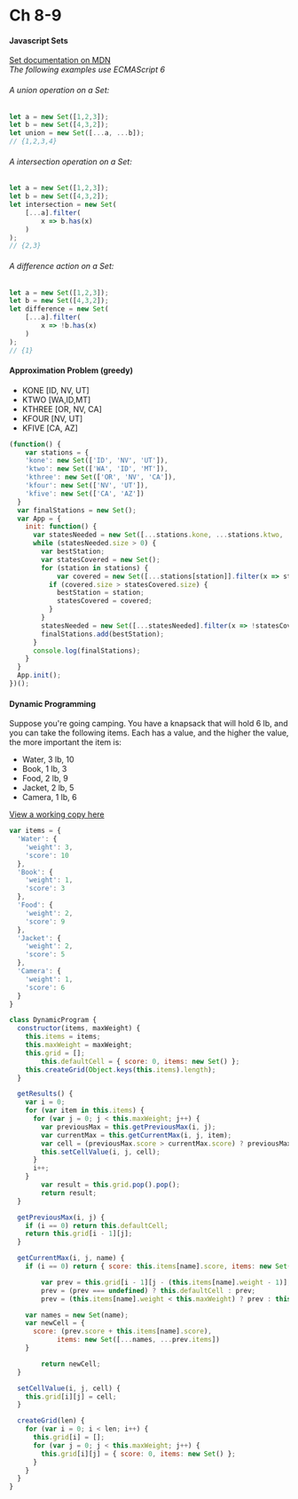 # Ch 8-9
#### Javascript Sets
[ Set documentation on MDN](https://developer.mozilla.org/en-US/docs/Web/JavaScript/Reference/Global_Objects/Set)  
_The following examples use ECMAScript 6_
###### A union operation on a Set:
```javascript
let a = new Set([1,2,3]);
let b = new Set([4,3,2]);
let union = new Set([...a, ...b]);
// {1,2,3,4}
```
###### A intersection operation on a Set:
```javascript
let a = new Set([1,2,3]);
let b = new Set([4,3,2]);
let intersection = new Set(
    [...a].filter(
        x => b.has(x)
    )
);
// {2,3}
```
###### A difference action on a Set:
```javascript
let a = new Set([1,2,3]);
let b = new Set([4,3,2]);
let difference = new Set(
    [...a].filter(
        x => !b.has(x)
    )
);
// {1}
```
#### Approximation Problem (greedy)
+ KONE [ID, NV, UT]
+ KTWO [WA,ID,MT]
+ KTHREE [OR, NV, CA]
+ KFOUR [NV, UT]
+ KFIVE [CA, AZ]
```javascript
(function() {
	var stations = {
    'kone': new Set(['ID', 'NV', 'UT']),
    'ktwo': new Set(['WA', 'ID', 'MT']),
    'kthree': new Set(['OR', 'NV', 'CA']),
    'kfour': new Set(['NV', 'UT']),
    'kfive': new Set(['CA', 'AZ'])
  }
  var finalStations = new Set();
  var App = {
    init: function() {
      var statesNeeded = new Set([...stations.kone, ...stations.ktwo, ...stations.kthree, ...stations.kfour, ...stations.kfive]);
      while (statesNeeded.size > 0) {
        var bestStation;
        var statesCovered = new Set();
        for (station in stations) {
        	var covered = new Set([...stations[station]].filter(x => statesNeeded.has(x)));
          if (covered.size > statesCovered.size) {
          	bestStation = station;
            statesCovered = covered;
          }
        }
        statesNeeded = new Set([...statesNeeded].filter(x => !statesCovered.has(x)));
        finalStations.add(bestStation);
      }
      console.log(finalStations);
    }
  }
  App.init();
})();
```

#### Dynamic Programming
Suppose you're going camping. You have a knapsack that will hold 6 lb, and you can take the following items. Each has a value, and the higher the value, the more important the item is:
+ Water, 3 lb, 10
+ Book, 1 lb, 3
+ Food, 2 lb, 9
+ Jacket, 2 lb, 5
+ Camera, 1 lb, 6

[View a working copy here](https://jsfiddle.net/meshuggie/kgxfb0aw/)

```javascript
var items = {
  'Water': {
    'weight': 3,
    'score': 10
  },
  'Book': {
    'weight': 1,
    'score': 3
  },
  'Food': {
    'weight': 2,
    'score': 9
  },
  'Jacket': {
    'weight': 2,
    'score': 5
  },
  'Camera': {
    'weight': 1,
    'score': 6
  }
}

class DynamicProgram {
  constructor(items, maxWeight) {
    this.items = items;
    this.maxWeight = maxWeight;
    this.grid = [];
		this.defaultCell = { score: 0, items: new Set() };
    this.createGrid(Object.keys(this.items).length);
  }

  getResults() {
    var i = 0;
    for (var item in this.items) {
      for (var j = 0; j < this.maxWeight; j++) {
        var previousMax = this.getPreviousMax(i, j);
        var currentMax = this.getCurrentMax(i, j, item);				
        var cell = (previousMax.score > currentMax.score) ? previousMax : currentMax;
        this.setCellValue(i, j, cell);
      }
      i++;
    }
		var result = this.grid.pop().pop();
		return result;
  }

  getPreviousMax(i, j) {
    if (i == 0) return this.defaultCell;
    return this.grid[i - 1][j];
  }

  getCurrentMax(i, j, name) {
    if (i == 0) return { score: this.items[name].score, items: new Set(name) };

		var prev = this.grid[i - 1][j - (this.items[name].weight - 1)];
		prev = (prev === undefined) ? this.defaultCell : prev;
		prev = (this.items[name].weight < this.maxWeight) ? prev : this.defaultCell;

    var names = new Set(name);
    var newCell = {
      score: (prev.score + this.items[name].score),
			items: new Set([...names, ...prev.items])
    }

		return newCell;
  }

  setCellValue(i, j, cell) {
    this.grid[i][j] = cell;
  }

  createGrid(len) {
    for (var i = 0; i < len; i++) {
      this.grid[i] = [];
      for (var j = 0; j < this.maxWeight; j++) {
        this.grid[i][j] = { score: 0, items: new Set() };
      }
    }
  }
}
```
